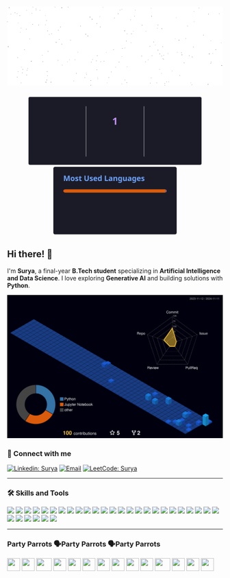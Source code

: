 <h1 align="center">
  <img src="https://github.com/Surya443/Surya443/raw/main/assets/final.gif" alt="Surya" />
</h1>

<div align="center">
  <img src="https://github.com/Surya443/Surya443/raw/main/assets/download.svg" height="160" />
  <img src="https://github.com/Surya443/Surya443/raw/main/assets/download (1).svg" height="160" />
</div>

## Hi there! 👋
I'm **Surya**, a final-year **B.Tech student** specializing in **Artificial Intelligence and Data Science**. I love exploring **Generative AI** and building solutions with **Python**.

![](./profile-3d-contrib/profile-night-view.svg)

### 🚀 Connect with me
[![Linkedin: Surya ](https://img.shields.io/badge/-surya-blue?style=flat-square&logo=Linkedin&logoColor=white&link=https://www.linkedin.com/in/surya-sivakumar443/)](https://www.linkedin.com/in/surya-sivakumar443/)
[![Email](https://img.shields.io/badge/Email-me-red?style=flat-square&logo=Gmail&logoColor=white&link=mailto:surya443siv@gmail.com)](mailto:surya443siv@gmail.com)
[![LeetCode: Surya](https://img.shields.io/badge/-LeetCode-orange?style=flat-square&logo=LeetCode&logoColor=white&link=https://leetcode.com/surya0443)](https://leetcode.com/surya0443)

---

### 🛠️ Skills and Tools
<p>
  <img src="https://img.shields.io/badge/Code-Python-informational?style=flat&logo=python&color=3776AB"/>
  <img src="https://img.shields.io/badge/Cloud-AWS-informational?style=flat&logo=amazon-aws&color=232F3E"/>
  <img src="https://img.shields.io/badge/Database-PostgreSQL-informational?style=flat&logo=postgresql&color=336791"/>
  <img src="https://img.shields.io/badge/Database-VectorDB%20(Pinecone,%20ChromaDB)-informational?style=flat&color=3BA935"/>
  <img src="https://img.shields.io/badge/Transformer-BERT-informational?style=flat&color=brightgreen"/>
  <img src="https://img.shields.io/badge/Transformer-BART-informational?style=flat&color=brightgreen"/>
  <img src="https://img.shields.io/badge/LLM-GPT--3.5%20Turbo-informational?style=flat&color=blueviolet"/>
  <img src="https://img.shields.io/badge/Speech--to--Text-Whisper-informational?style=flat&logo=openai&color=blue"/>
  <img src="https://img.shields.io/badge/LLM-Llama%203.1-informational?style=flat&color=yellow"/>
  <img src="https://img.shields.io/badge/LLM-Mistral%207B-informational?style=flat&color=yellow"/>
  <img src="https://img.shields.io/badge/Repository-GitLab-informational?style=flat&logo=gitlab&color=orange"/>
  <img src="https://img.shields.io/badge/Data%20Visualization-Tableau-informational?style=flat&logo=tableau&color=blue"/>
  <img src="https://img.shields.io/badge/System-Linux%20(Ubuntu)-informational?style=flat&logo=ubuntu&color=FCC624"/>
  <img src="https://img.shields.io/badge/Cloud-Azure-informational?style=flat&logo=microsoft-azure&color=0078D4"/>
  <img src="https://img.shields.io/badge/Editor-Visual%20Studio%20Code-informational?style=flat&logo=Visual%20Studio%20Code&color=23A9F2"/>
  <img src="https://img.shields.io/badge/Version%20Control-GitHub-informational?style=flat&logo=GitHub&color=181717"/>
  <img src="https://img.shields.io/badge/Version%20Control-Git-informational?style=flat&logo=Git&color=F44D27"/>
  <img src="https://img.shields.io/badge/Database-MySQL-informational?style=flat&logo=MySQL&color=F29111"/>
  <img src="https://img.shields.io/badge/Workspace-Notion-informational?style=flat&logo=Notion&color=000000"/>
  <img src="https://img.shields.io/badge/Cloud-Google%20Cloud-informational?style=flat&logo=Google%20Cloud&color=4285F4"/>
  <img src="https://img.shields.io/badge/Framework-Streamlit-informational?style=flat&logo=streamlit&color=FF4B4B"/>
  <img src="https://img.shields.io/badge/Data%20Analysis-Pandas-informational?style=flat&logo=pandas&color=150458"/>
  <img src="https://img.shields.io/badge/Array%20Processing-Numpy-informational?style=flat&logo=numpy&color=013243"/>
  <img src="https://img.shields.io/badge/ML-Scikit--Learn-informational?style=flat&logo=scikit-learn&color=F7931E"/>
  <img src="https://img.shields.io/badge/Platform-Huggingface-informational?style=flat&logo=huggingface&color=FFD700"/>
  <img src="https://img.shields.io/badge/Visualization-Seaborn-informational?style=flat&color=3776AB"/>
  <img src="https://img.shields.io/badge/Plotting-Matplotlib-informational?style=flat&logo=plotly&color=1199FF"/>
  <img src="https://img.shields.io/badge/Deep%20Learning-Tensorflow-informational?style=flat&logo=tensorflow&color=FF6F00"/>
  <img src="https://img.shields.io/badge/Deep%20Learning-PyTorch-informational?style=flat&logo=pytorch&color=EE4C2C"/>
  <img src="https://img.shields.io/badge/JS%20Library-React-informational?style=flat&logo=react&color=61DAFB"/>
  <img src="https://img.shields.io/badge/Library-LangChain-informational?style=flat&color=8E44AD"/>
</p>

---

###  Party Parrots 🗣️Party Parrots 🗣️Party Parrots
<div>
  <img src="https://cultofthepartyparrot.com/parrots/hd/githubparrot.gif" width="30" height="30"/>
  <img src="https://cultofthepartyparrot.com/flags/hd/indiaparrot.gif" width="30" height="30"/>
  <img src="https://cultofthepartyparrot.com/parrots/asyncparrot.gif" width="36" height="30"/>
  <img src="https://cultofthepartyparrot.com/parrots/hd/exceptionallyfastparrot.gif" width="30" height="30"/>
  <img src="https://cultofthepartyparrot.com/parrots/hd/60fpsparrot.gif" width="30" height="30"/>
  <img src="https://cultofthepartyparrot.com/parrots/hd/jumpingparrot.gif" width="30" height="30"/>
  <img src="https://cultofthepartyparrot.com/parrots/hd/opensourceparrot.gif" width="30" height="30"/>
  <img src="https://cultofthepartyparrot.com/parrots/hd/dealwithitnowparrot.gif" width="30" height="30"/>
  <img src="https://cultofthepartyparrot.com/parrots/hd/hypnoparrotlight.gif" width="30" height="30"/>
  <img src="https://cultofthepartyparrot.com/parrots/databaseparrot.gif" width="30" height="30"/>
  <img src="https://cultofthepartyparrot.com/parrots/fixparrot.gif" width="36" height="30"/>
  <img src="https://cultofthepartyparrot.com/parrots/hd/laptop_parrot.gif" width="30" height="30"/>
  <img src="https://cultofthepartyparrot.com/parrots/hd/spinningparrot.gif" width="30" height="30"/>
  <img src="https://cultofthepartyparrot.com/parrots/hd/levitationparrot.gif" width="30" height="30"/>
  <img src="https://cultofthepartyparrot.com

